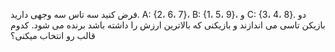 فرض کنید سه تاس سه وجهی دارید. A: {2، 6، 7}، B: {1، 5، 9}، و C: {3، 4، 8}. دو بازیکن تاسی می اندازند و بازیکنی که بالاترین ارزش را داشته باشد برنده می شود. کدوم قالب رو انتخاب میکنی؟
